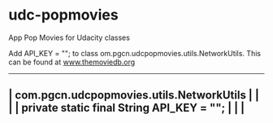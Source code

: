 # udc-popmovies
App Pop Movies for Udacity classes


Add API_KEY = "<PUT YOUR API KEY HERE>"; to class om.pgcn.udcpopmovies.utils.NetworkUtils. This can be found at www.themoviedb.org

---------------------------------------------------------------------------
|	com.pgcn.udcpopmovies.utils.NetworkUtils								|
|																			|
|		private static final String API_KEY = "<PUT YOUR API KEY HERE>";	|
|																			|
---------------------------------------------------------------------------